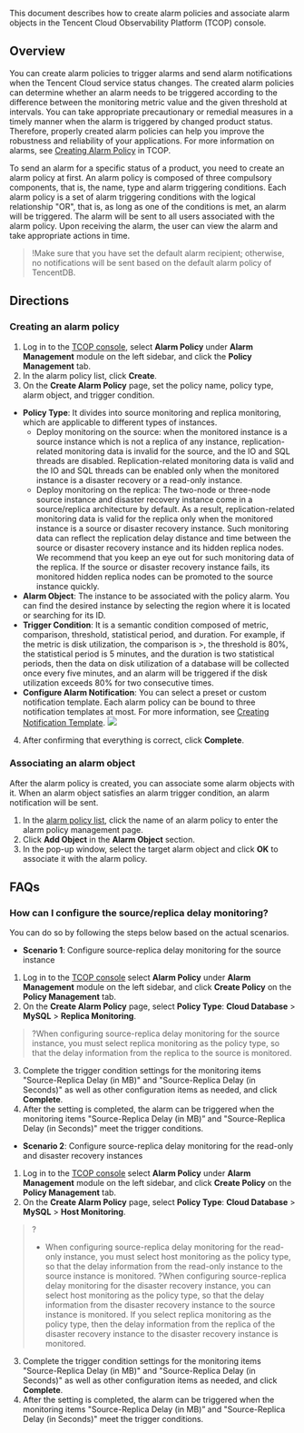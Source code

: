 This document describes how to create alarm policies and associate alarm objects in the Tencent Cloud Observability Platform (TCOP) console.

## Overview
You can create alarm policies to trigger alarms and send alarm notifications when the Tencent Cloud service status changes. The created alarm policies can determine whether an alarm needs to be triggered according to the difference between the monitoring metric value and the given threshold at intervals.
You can take appropriate precautionary or remedial measures in a timely manner when the alarm is triggered by changed product status. Therefore, properly created alarm policies can help you improve the robustness and reliability of your applications. For more information on alarms, see [Creating Alarm Policy](https://intl.cloud.tencent.com/document/product/248/38916) in TCOP.

To send an alarm for a specific status of a product, you need to create an alarm policy at first. An alarm policy is composed of three compulsory components, that is, the name, type and alarm triggering conditions. Each alarm policy is a set of alarm triggering conditions with the logical relationship "OR", that is, as long as one of the conditions is met, an alarm will be triggered. The alarm will be sent to all users associated with the alarm policy. Upon receiving the alarm, the user can view the alarm and take appropriate actions in time.

>!Make sure that you have set the default alarm recipient; otherwise, no notifications will be sent based on the default alarm policy of TencentDB.

## Directions
### Creating an alarm policy
1. Log in to the [ TCOP console](https://console.cloud.tencent.com/monitor/overview), select **Alarm Policy** under **Alarm Management** module on the left sidebar, and click the **Policy Management** tab.
2. In the alarm policy list, click **Create**.
3. On the **Create Alarm Policy** page, set the policy name, policy type, alarm object, and trigger condition.
 - **Policy Type**: It divides into source monitoring and replica monitoring, which are applicable to different types of instances.
    - Deploy monitoring on the source: when the monitored instance is a source instance which is not a replica of any instance, replication-related monitoring data is invalid for the source, and the IO and SQL threads are disabled. Replication-related monitoring data is valid and the IO and SQL threads can be enabled only when the monitored instance is a disaster recovery or a read-only instance.
    - Deploy monitoring on the replica: The two-node or three-node source instance and disaster recovery instance come in a source/replica architecture by default. As a result, replication-related monitoring data is valid for the replica only when the monitored instance is a source or disaster recovery instance. Such monitoring data can reflect the replication delay distance and time between the source or disaster recovery instance and its hidden replica nodes. We recommend that you keep an eye out for such monitoring data of the replica. If the source or disaster recovery instance fails, its monitored hidden replica nodes can be promoted to the source instance quickly.
  - **Alarm Object**: The instance to be associated with the policy alarm. You can find the desired instance by selecting the region where it is located or searching for its ID.
 - **Trigger Condition**: It is a semantic condition composed of metric, comparison, threshold, statistical period, and duration. For example, if the metric is disk utilization, the comparison is >, the threshold is 80%, the statistical period is 5 minutes, and the duration is two statistical periods, then the data on disk utilization of a database will be collected once every five minutes, and an alarm will be triggered if the disk utilization exceeds 80% for two consecutive times.
 - **Configure Alarm Notification**: You can select a preset or custom notification template. Each alarm policy can be bound to three notification templates at most. For more information, see [Creating Notification Template](https://intl.cloud.tencent.com/document/product/248/38922).
![](https://qcloudimg.tencent-cloud.cn/raw/f3f46099bc8d80404a1482af8c2c4def.png)
4. After confirming that everything is correct, click **Complete**.

### Associating an alarm object
After the alarm policy is created, you can associate some alarm objects with it. When an alarm object satisfies an alarm trigger condition, an alarm notification will be sent.
1. In the [alarm policy list](https://console.cloud.tencent.com/monitor/alarm2/policy), click the name of an alarm policy to enter the alarm policy management page.
2. Click **Add Object** in the **Alarm Object** section.
3. In the pop-up window, select the target alarm object and click **OK** to associate it with the alarm policy.

## FAQs
### How can I configure the source/replica delay monitoring?
You can do so by following the steps below based on the actual scenarios.
- **Scenario 1**: Configure source-replica delay monitoring for the source instance
 1. Log in to the [TCOP console](https://console.cloud.tencent.com/monitor/alarm2/history) select **Alarm Policy** under **Alarm Management** module on the left sidebar, and click **Create Policy** on the **Policy Management** tab.
 2. On the **Create Alarm Policy** page, select **Policy Type**: **Cloud Database** > **MySQL** > **Replica Monitoring**.
  >?When configuring source-replica delay monitoring for the source instance, you must select replica monitoring as the policy type, so that the delay information from the replica to the source is monitored.
 3. Complete the trigger condition settings for the monitoring items "Source-Replica Delay (in MB)" and "Source-Replica Delay (in Seconds)" as well as other configuration items as needed, and click **Complete**.
 4. After the setting is completed, the alarm can be triggered when the monitoring items "Source-Replica Delay (in MB)” and "Source-Replica Delay (in Seconds)" meet the trigger conditions.

- **Scenario 2**: Configure source-replica delay monitoring for the read-only and disaster recovery instances
 1. Log in to the [TCOP console](https://console.cloud.tencent.com/monitor/alarm2/history) select **Alarm Policy** under **Alarm Management** module on the left sidebar, and click **Create Policy** on the **Policy Management** tab.
 2. On the **Create Alarm Policy** page, select **Policy Type**: **Cloud Database** > **MySQL** > **Host Monitoring**.
 >?
 >- When configuring source-replica delay monitoring for the read-only instance, you must select host monitoring as the policy type, so that the delay information from the read-only instance to the source instance is monitored.
 >?When configuring source-replica delay monitoring for the disaster recovery instance, you can select host monitoring as the policy type, so that the delay information from the disaster recovery instance to the source instance is monitored. If you select replica monitoring as the policy type, then the delay information from the replica of the disaster recovery instance to the disaster recovery instance is monitored.
 3. Complete the trigger condition settings for the monitoring items "Source-Replica Delay (in MB)" and "Source-Replica Delay (in Seconds)" as well as other configuration items as needed, and click **Complete**.
 4. After the setting is completed, the alarm can be triggered when the monitoring items "Source-Replica Delay (in MB)” and "Source-Replica Delay (in Seconds)" meet the trigger conditions.

